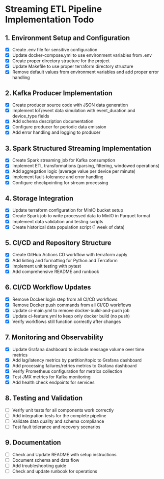 # Streaming ETL Pipeline Implementation Todo

## 1. Environment Setup and Configuration
- [x] Create .env file for sensitive configuration
- [x] Update docker-compose.yml to use environment variables from .env
- [x] Create proper directory structure for the project
- [x] Update Makefile to use proper terraform directory structure
- [x] Remove default values from environment variables and add proper error handling

## 2. Kafka Producer Implementation
- [x] Create producer source code with JSON data generation
- [x] Implement IoT/event data simulation with event_duration and device_type fields
- [x] Add schema description documentation
- [x] Configure producer for periodic data emission
- [x] Add error handling and logging to producer

## 3. Spark Structured Streaming Implementation
- [x] Create Spark streaming job for Kafka consumption
- [x] Implement ETL transformations (parsing, filtering, windowed operations)
- [x] Add aggregation logic (average value per device per minute)
- [x] Implement fault-tolerance and error handling
- [x] Configure checkpointing for stream processing

## 4. Storage Integration
- [x] Update terraform configuration for MinIO bucket setup
- [x] Create Spark job to write processed data to MinIO in Parquet format
- [x] Implement data validation and testing scripts
- [x] Create historical data population script (1 week of data)

## 5. CI/CD and Repository Structure
- [x] Create GitHub Actions CD workflow with terraform apply
- [x] Add linting and formatting for Python and Terraform
- [x] Implement unit testing with pytest
- [x] Add comprehensive README and runbook

## 6. CI/CD Workflow Updates
- [x] Remove Docker login step from all CI/CD workflows
- [x] Remove Docker push commands from all CI/CD workflows
- [x] Update ci-main.yml to remove docker-build-and-push job
- [x] Update ci-feature.yml to keep only docker build (no push)
- [x] Verify workflows still function correctly after changes

## 7. Monitoring and Observability
- [x] Update Grafana dashboard to include message volume over time metrics
- [x] Add lag/latency metrics by partition/topic to Grafana dashboard
- [x] Add processing failures/retries metrics to Grafana dashboard
- [x] Verify Prometheus configuration for metrics collection
- [x] Test JMX metrics for Kafka monitoring
- [x] Add health check endpoints for services

## 8. Testing and Validation
- [ ] Verify unit tests for all components work correctly
- [ ] Add integration tests for the complete pipeline
- [ ] Validate data quality and schema compliance
- [ ] Test fault tolerance and recovery scenarios

## 9. Documentation
- [ ] Check and Update README with setup instructions
- [ ] Document schema and data flow
- [ ] Add troubleshooting guide
- [ ] Check and update runbook for operations